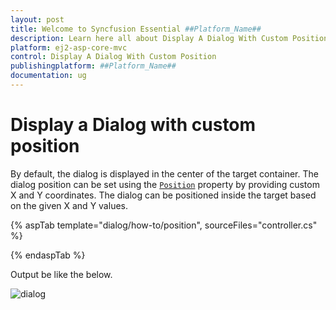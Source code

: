 ```yaml
---
layout: post
title: Welcome to Syncfusion Essential ##Platform_Name##
description: Learn here all about Display A Dialog With Custom Position of Syncfusion Essential ##Platform_Name## widgets based on HTML5 and jQuery.
platform: ej2-asp-core-mvc
control: Display A Dialog With Custom Position
publishingplatform: ##Platform_Name##
documentation: ug
---
```



# Display a Dialog with custom position

By default, the dialog is displayed in the center of the target container. The dialog position can be set using the [`Position`](https://help.syncfusion.com/cr/aspnetcore-js2/Syncfusion.EJ2.Popups.Dialog.html#Syncfusion_EJ2_Popups_Dialog_Position) property by providing custom X and Y coordinates.
The dialog can be positioned inside the target based on the given X and Y values.

{% aspTab template="dialog/how-to/position", sourceFiles="controller.cs" %}

{% endaspTab %}

Output be like the below.

![dialog](../images/dialog-custom-position.png)